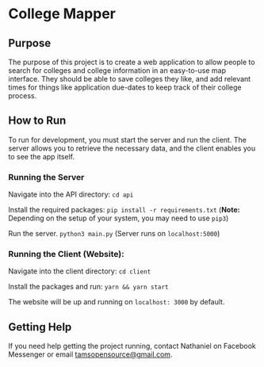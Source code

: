 # College Mapper

## Purpose
The purpose of this project is to create a web application to allow people to search for colleges and college information in an easy-to-use map interface. They should be able to save colleges they like, and add relevant times for things like application due-dates to keep track of their college process.

## How to Run

To run for development, you must start the server and run the client. The server allows you to retrieve the necessary data, and the client enables you to see the app itself.

### Running the Server
Navigate into the API directory:
` cd api 	`

Install the required packages:
`pip install -r requirements.txt`
(**Note:** Depending on the setup of your system, you may need to use `pip3`)

Run the server.
`python3 main.py`
(Server runs on `localhost:5000`)

### Running the Client (Website):
Navigate into the client directory:
`cd client`

Install the packages and run:
`yarn && yarn start`

The website will be up and running on `localhost: 3000` by default.


## Getting Help
If you need help getting the project running, contact Nathaniel on Facebook Messenger or email tamsopensource@gmail.com.